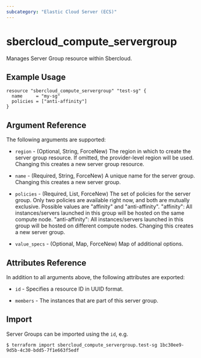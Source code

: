 ```yaml
---
subcategory: "Elastic Cloud Server (ECS)"
---
```


# sbercloud\_compute\_servergroup

Manages Server Group resource within Sbercloud.

## Example Usage

```hcl
resource "sbercloud_compute_servergroup" "test-sg" {
  name     = "my-sg"
  policies = ["anti-affinity"]
}
```

## Argument Reference

The following arguments are supported:

* `region` - (Optional, String, ForceNew) The region in which to create the server group resource. If omitted, the provider-level region will be used. Changing this creates a new server group resource.

* `name` - (Required, String, ForceNew) A unique name for the server group. Changing this creates
    a new server group.

* `policies` - (Required, List, ForceNew) The set of policies for the server group. Only two
    policies are available right now, and both are mutually exclusive. Possible values are "affinity" and "anti-affinity". 
    "affinity": All instances/servers launched in this group will be hosted on the same compute node.
    "anti-affinity": All instances/servers launched in this group will be hosted on different compute nodes.
    Changing this creates a new server group.

* `value_specs` - (Optional, Map, ForceNew) Map of additional options.

## Attributes Reference

In addition to all arguments above, the following attributes are exported:

* `id` - Specifies a resource ID in UUID format.

* `members` - The instances that are part of this server group.

## Import

Server Groups can be imported using the `id`, e.g.

```
$ terraform import sbercloud_compute_servergroup.test-sg 1bc30ee9-9d5b-4c30-bdd5-7f1e663f5edf
```

